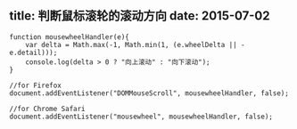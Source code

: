 title: 判断鼠标滚轮的滚动方向
date: 2015-07-02
---
    function mousewheelHandler(e){
        var delta = Math.max(-1, Math.min(1, (e.wheelDelta || -e.detail)));
        console.log(delta > 0 ? "向上滚动" : "向下滚动");
    }

    //for Firefox
    document.addEventListener("DOMMouseScroll", mousewheelHandler, false);

    //for Chrome Safari
    document.addEventListener("mousewheel", mousewheelHandler, false);